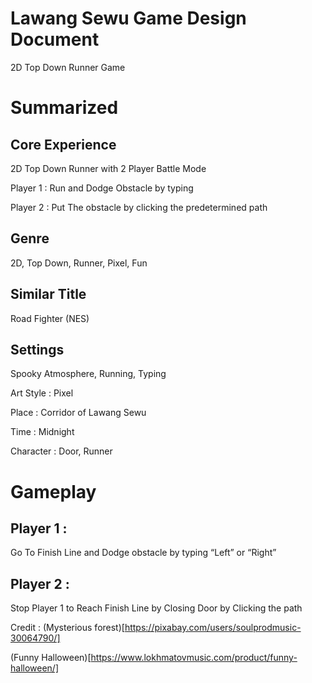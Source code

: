 # Lawang Sewu Game Design Document

2D Top Down Runner Game

# Summarized

## Core Experience

2D Top Down Runner with 2 Player Battle Mode

Player 1 : Run and Dodge Obstacle by typing

Player 2 : Put The obstacle by clicking the predetermined path

## Genre

2D, Top Down, Runner, Pixel, Fun

## Similar Title

Road Fighter (NES)

## Settings

Spooky Atmosphere, Running, Typing

Art Style : Pixel

Place : Corridor of Lawang Sewu

Time : Midnight

Character : Door, Runner
# Gameplay

## **Player 1 :**

Go To Finish Line and Dodge obstacle by typing “Left” or “Right”

## Player 2 :

Stop Player 1 to Reach Finish Line by Closing Door by Clicking the path

Credit :
(Mysterious forest)[https://pixabay.com/users/soulprodmusic-30064790/]

(Funny Halloween)[https://www.lokhmatovmusic.com/product/funny-halloween/]
